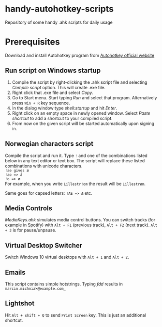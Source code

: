 # handy-autohotkey-scripts
Repository of some handy .ahk scripts for daily usage

# Prerequisites
Download and install Autohotkey program from [Autohotkey official website](https://www.autohotkey.com)

## Run script on Windows startup
1. Compile the script by right-clicking the .ahk script file and selecting _Compile script_ option. This will create .exe file.
2. Right click that .exe file and select _Copy_.
3. Go to Start menu. Start typing _Run_ and select that program. Alternatively press ```Win + R``` key sequence.
4. In the dialog window type _shell:startup_ and hit _Enter_.
5. Right click on an empty space in newly opened window. Select _Paste shortcut_ to add a shortcut to your compiled script.
6. From now on the given script will be started automatically upon signing in.

## Norwegian characters script
Compile the script and run it. Type ```!``` and one of the combinations listed below in any text editor or text box. The script will replace these listed combinations with unicode characters.  
```!ae gives æ```  
```!ao => å```  
```!o => ø```  
For example, when you write ```Lillestr!om``` the result will be ```Lillestrøm```.

Same goes for capsed letters:
```!AE => Æ```
etc.

## Media Controls
_MediaKeys.ahk_ simulates media control buttons. You can switch tracks (for example in Spotify) with ```Alt + F1``` (previous track), ```Alt + F2``` (next track). ```Alt + 3``` is for pause/unpause.

## Virtual Desktop Switcher
Switch Windows 10 virtual desktops with ```Alt + 1``` and ```Alt + 2```.

## Emails
This script contains simple hotstrings. Typing _fdd_ results in ```marcin.michniak@example.com_```

## Lightshot
Hit ```Alt + shift + Q``` to send ```Print Screen``` key. This is just an additional shortcut.
